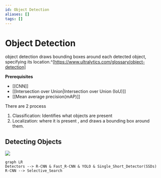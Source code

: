 ```yaml
---
id: Object Detection
aliases: []
tags: []
---
```


# Object Detection
object detection draws bounding boxes around each detected object, specifying its location.^[https://www.ultralytics.com/glossary/object-detection]

**Prerequisites**
- [[CNN]]
- [[Intersection over Union|Intersection over Union (IoU)]]
- [[Mean average precision(mAP)]]



There are 2 process
1. Classification: Identifies what objects are present
2. Localization: where it is present , and draws a bounding box around them.


## Detecting Objects

![](https://b2633864.smushcdn.com/2633864/wp-content/uploads/2018/11/yolo_design.jpg?lossy=2&strip=1&webp=1)

```mermaid
graph LR
Detectors --> R-CNN & Fast_R-CNN & YOLO & Single_Short_Detector(SSDs)
R-CNN --> Selective_Search
```



